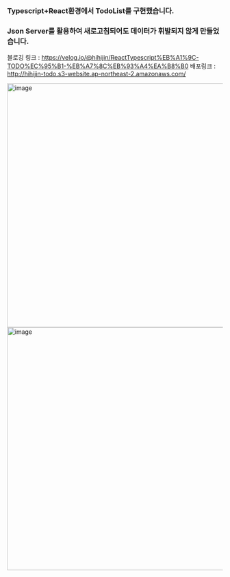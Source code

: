 ### Typescript+React환경에서 TodoList를 구현했습니다.
### Json Server를 활용하여 새로고침되어도 데이터가 휘발되지 않게 만들었습니다.

블로깅 링크 : https://velog.io/@hihijin/ReactTypescript%EB%A1%9C-TODO%EC%95%B1-%EB%A7%8C%EB%93%A4%EA%B8%B0
배포링크 : http://hihijin-todo.s3-website.ap-northeast-2.amazonaws.com/


<img width="568" alt="image" src="https://github.com/hihijin/Typescript_React_Todo_JsonServer/assets/117073214/28887331-62e3-49ee-b0ea-9537eba89317">

<img width="566" alt="image" src="https://github.com/hihijin/Typescript_React_Todo_JsonServer/assets/117073214/29eb1bd8-c4ef-41e4-a9b8-3c04bcae7a00">

